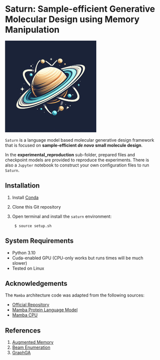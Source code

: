 # Saturn: Sample-efficient Generative Molecular Design using Memory Manipulation

<img src="saturn.jpeg" alt="Saturn Logo" width="300"/>

`Saturn` is a language model based molecular generative design framework that is focused on **sample-efficient *de novo* small molecule design**. 

In the **experimental_reproduction** sub-folder, prepared files and checkpoint models are provided to reproduce the experiments. 
There is also a `Jupyter` notebook to construct your own configuration files to run `Saturn`.

Installation
-------------

1. Install [Conda](https://docs.conda.io/projects/conda/en/latest/user-guide/install/linux.html)
2. Clone this Git repository
3. Open terminal and install the `saturn` environment:
   
        $ source setup.sh

     
System Requirements
-------------------

* Python 3.10
* Cuda-enabled GPU (CPU-only works but runs times will be much slower)
* Tested on Linux


Acknowledgements
----------------
The `Mamba` architecture code was adapted from the following sources:
* [Official Repository](https://github.com/state-spaces/mamba)
* [Mamba Protein Language Model](https://github.com/programmablebio/ptm-mamba)
* [Mamba CPU](https://github.com/kroggen/mamba-cpu)

References
----------
1. [Augmented Memory](https://pubs.acs.org/doi/10.1021/jacsau.4c00066)
2. [Beam Enumeration](https://arxiv.org/abs/2309.13957)
3. [GraphGA](https://pubs.rsc.org/en/content/articlelanding/2019/sc/c8sc05372c)